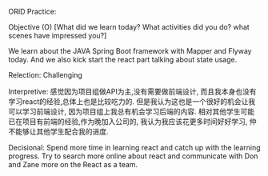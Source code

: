 ORID Practice:

Objective (O) [What did we learn today? What activities did you do? what scenes have impressed you?]

We learn about the JAVA Spring Boot framework with Mapper and Flyway today. And we also kick start the react part talking about
state usage.

Relection: Challenging

Interpretive: 
感觉因为项目组做API为主,没有需要做前端设计, 而且我本身也没有学习react的经验,总体上也是比较吃力的.
但是我认为这也是一个很好的机会让我可以学习前端设计, 因为项目组上我总有机会学习后端的内容.
相对其他学生可能已在项目有前端的经验,作为晚加入公司的, 我认为我应该花更多时间好好学习, 仲不能够让其他学生配合我的进度.

Decisional: 
Spend more time in learning react and catch up with the learning progress. Try to search more online about react and 
communicate with Don and Zane more on the React as a team.